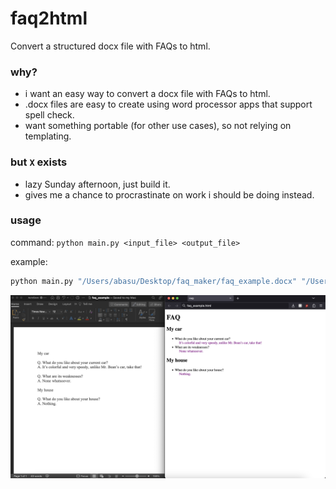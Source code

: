 # faq2html
Convert a structured docx file with FAQs to html.

### why?
- i want an easy way to convert a docx file with FAQs to html.
- .docx files are easy to create using word processor apps that support spell check.
- want something portable (for other use cases), so not relying on templating.

### but `X` exists
- lazy Sunday afternoon, just build it.
- gives me a chance to procrastinate on work i should be doing instead.

### usage

command: `python main.py <input_file> <output_file>`

example: 
```bash
python main.py "/Users/abasu/Desktop/faq_maker/faq_example.docx" "/Users/abasu/Desktop/faq_maker/faq_example.html"
```

![What it looks like](misc/faq2html.png)
